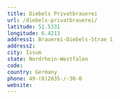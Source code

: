 ```yaml
---
title: Diebels Privatbrauerei
url: /diebels-privatbrauerei/
latitude: 51.5331
longitude: 6.4213
address1: Brauerei-Diebels-Strae 1
address2: 
city: Issum
state: Nordrhein-Westfalen
code: 
country: Germany
phone: 49-(0)2835-/-30-0
website: 
---
```


